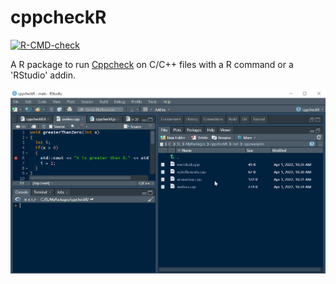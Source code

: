 # cppcheckR

<!-- badges: start -->
[![R-CMD-check](https://github.com/stla/cppcheckR/actions/workflows/R-CMD-check.yaml/badge.svg)](https://github.com/stla/cppcheckR/actions/workflows/R-CMD-check.yaml)
<!-- badges: end -->

A R package to run [Cppcheck](https://cppcheck.sourceforge.io/) on C/C++ files 
with a R command or a 'RStudio' addin.

![](https://raw.githubusercontent.com/stla/cppcheckR/main/inst/images/addin.gif)
